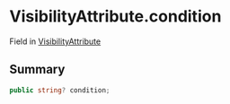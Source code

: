 # VisibilityAttribute.condition

Field in [VisibilityAttribute](/docs/api/csharp/yarn.unity.visibilityattribute.md)

## Summary



```csharp
public string? condition;
```

